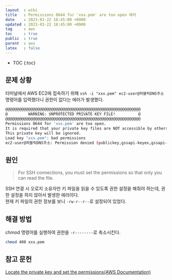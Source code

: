 ```yaml
---
layout  : wiki
title   : Permissions 0644 for 'xxx.pem' are too open 에러
date    : 2023-03-22 18:45:00 +0900
updated : 2023-03-22 18:45:00 +0900
tag     : aws
toc     : true
public  : true
parent  : aws
latex   : false
---
```


* TOC
{:toc}

## 문제 상황
터미널에서 AWS EC2에 접속하기 위해 `ssh -i "xxx.pem" ec2-user@퍼블릭DNS주소` 명령어를 입력했더니 권한이 없다는 에러가 발생했다.
```bash
@@@@@@@@@@@@@@@@@@@@@@@@@@@@@@@@@@@@@@@@@@@@@@@@@@@@@@@@@@@
@         WARNING: UNPROTECTED PRIVATE KEY FILE!          @
@@@@@@@@@@@@@@@@@@@@@@@@@@@@@@@@@@@@@@@@@@@@@@@@@@@@@@@@@@@
Permissions 0644 for 'xxx.pem' are too open.
It is required that your private key files are NOT accessible by others.
This private key will be ignored.
Load key "xxx.pem": bad permissions
ec2-user@퍼블릭DNS주소: Permission denied (publickey,gssapi-keyex,gssapi-with-mic).
```

## 원인
> For SSH connections, you must set the permissions so that only you can read the file.

SSH 연결 시 오로지 소유자만 키 파일을 읽을 수 있도록 권한 설정을 해줘야 하는데, 권한 설정을 하지 않아서 발생한 에러이다.  
현재 키 파일의 권한 정보를 보니 `-rw-r--r--`로 설정되어 있었다.

## 해결 방법
chmod 명령어를 실행하여 권한을 `-r--------`로 축소시킨다.
```bash
chmod 400 xxx.pem
```

## 참고 문헌
[Locate the private key and set the permissions(AWS Documentation)](https://docs.aws.amazon.com/AWSEC2/latest/UserGuide/connection-prereqs.html#connection-prereqs-private-key)